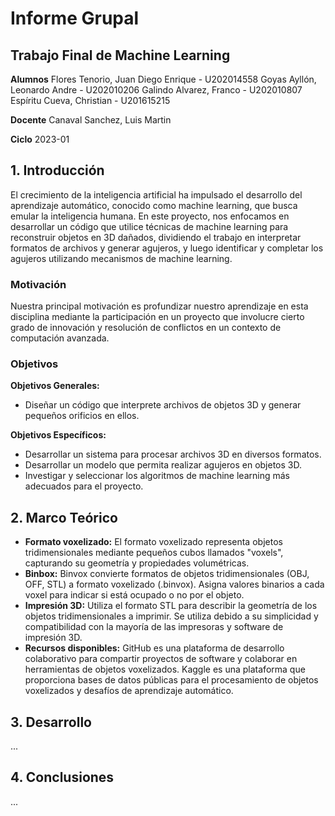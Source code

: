 # Informe Grupal 
## Trabajo Final de Machine Learning
**Alumnos**
Flores Tenorio, Juan Diego Enrique - U202014558
Goyas Ayllón, Leonardo Andre - U202010206
Galindo Alvarez, Franco - U202010807
Espíritu Cueva, Christian - U201615215

**Docente**
Canaval Sanchez, Luis Martin

**Ciclo**
2023-01

## 1. Introducción

El crecimiento de la inteligencia artificial ha impulsado el desarrollo del aprendizaje automático, conocido como machine learning, que busca emular la inteligencia humana. En este proyecto, nos enfocamos en desarrollar un código que utilice técnicas de machine learning para reconstruir objetos en 3D dañados, dividiendo el trabajo en interpretar formatos de archivos y generar agujeros, y luego identificar y completar los agujeros utilizando mecanismos de machine learning. 

### Motivación

Nuestra principal motivación es profundizar nuestro aprendizaje en esta disciplina mediante la participación en un proyecto que involucre cierto grado de innovación y resolución de conflictos en un contexto de computación avanzada.

### Objetivos

**Objetivos Generales:**
- Diseñar un código que interprete archivos de objetos 3D y generar pequeños orificios en ellos.

**Objetivos Específicos:**
- Desarrollar un sistema para procesar archivos 3D en diversos formatos.
- Desarrollar un modelo que permita realizar agujeros en objetos 3D.
- Investigar y seleccionar los algoritmos de machine learning más adecuados para el proyecto.


## 2. Marco Teórico

- **Formato voxelizado:** El formato voxelizado representa objetos tridimensionales mediante pequeños cubos llamados "voxels", capturando su geometría y propiedades volumétricas.
- **Binbox:** Binvox convierte formatos de objetos tridimensionales (OBJ, OFF, STL) a formato voxelizado (.binvox). Asigna valores binarios a cada voxel para indicar si está ocupado o no por el objeto.
- **Impresión 3D:** Utiliza el formato STL para describir la geometría de los objetos tridimensionales a imprimir. Se utiliza debido a su simplicidad y compatibilidad con la mayoría de las impresoras y software de impresión 3D.
- **Recursos disponibles:** GitHub es una plataforma de desarrollo colaborativo para compartir proyectos de software y colaborar en herramientas de objetos voxelizados. Kaggle es una plataforma que proporciona bases de datos públicas para el procesamiento de objetos voxelizados y desafíos de aprendizaje automático.

## 3. Desarrollo

...

## 4. Conclusiones

...